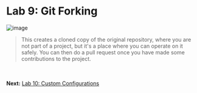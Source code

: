# Lab 9: Git Forking
![image](https://github.com/user-attachments/assets/77066e2e-a55f-4c59-b6ee-3bdeecf8f8a1)

>This creates a cloned copy of the original repository, where you are not part of a project,
>but it's a place where you can operate on it safely.  You can then do a pull request once
>you have made some contributions to the project.


<br><br>
**Next:** [Lab 10: Custom Configurations](10_custom_configurations.md)


